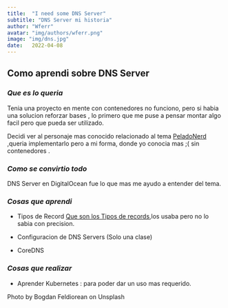 ```yaml
---
title:  "I need some DNS Server"
subtitle: "DNS Server mi historia"
author: "Wferr"
avatar: "img/authors/wferr.png"
image: "img/dns.jpg"
date:   2022-04-08 
---
```


## Como aprendi sobre DNS Server

### _Que es lo queria_ 

Tenia una proyecto en mente con contenedores  no funciono, pero si habia una solucion reforzar bases , lo primero que me puse a pensar montar algo facil pero que pueda ser utilizado.

Decidi ver al personaje mas conocido relacionado al tema [PeladoNerd](https://youtu.be/tE9YjEV1T4E) ,queria implementarlo pero a mi forma, donde yo conocia mas ;( sin contenedores .


### _Como se convirtio todo_

DNS Server en DigitalOcean fue lo que mas me ayudo a entender del tema.


### _Cosas que aprendi_

- Tipos de Record [Que son los Tipos de records](https://wizardzines.com/comics/dns-record-types/),los usaba pero no lo sabia con precision.

- Configuracion de DNS Servers (Solo una clase)

- CoreDNS

### _Cosas que realizar_

- Aprender Kubernetes : para poder dar un uso mas requerido.



Photo by Bogdan Feldiorean on Unsplash


